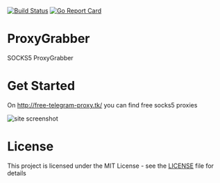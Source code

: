 [![Build Status](https://travis-ci.org/trigun117/ProxyGrabber.svg?branch=master)](https://travis-ci.org/trigun117/ProxyGrabber) [![Go Report Card](https://goreportcard.com/badge/github.com/trigun117/ProxyGrabber)](https://goreportcard.com/report/github.com/trigun117/ProxyGrabber)
# ProxyGrabber

SOCKS5 ProxyGrabber

# Get Started

On http://free-telegram-proxy.tk/ you can find free socks5 proxies

![site screenshot](https://github.com/trigun117/ProxyGrabber/blob/master/image.JPG)

# License

This project is licensed under the MIT License - see the [LICENSE](LICENSE) file for details